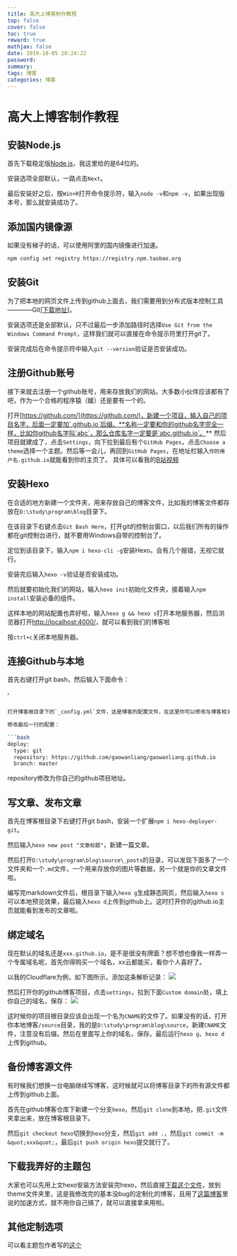 ```yaml
---
title: 高大上博客制作教程
top: false
cover: false
toc: true
reward: true
mathjax: false
date: 2019-10-05 20:24:22
password:
summary:
tags: 博客
categories: 博客
---
```

# 高大上博客制作教程

## 安装Node.js

首先下载稳定版[Node.js](https://nodejs.org/dist/v9.11.1/node-v9.11.1-x64.msi)，我这里给的是64位的。

安装选项全部默认，一路点击`Next`。

最后安装好之后，按`Win+R`打开命令提示符，输入`node -v`和`npm -v`，如果出现版本号，那么就安装成功了。

## 添加国内镜像源

如果没有梯子的话，可以使用阿里的国内镜像进行加速。
```bash
npm config set registry https://registry.npm.taobao.org
```

## 安装Git
为了把本地的网页文件上传到github上面去，我们需要用到分布式版本控制工具————Git[[下载地址]](https://git-scm.com/download/win)。

安装选项还是全部默认，只不过最后一步添加路径时选择`Use Git from the Windows Command Prompt`，这样我们就可以直接在命令提示符里打开git了。

安装完成后在命令提示符中输入`git --version`验证是否安装成功。

## 注册Github账号

接下来就去注册一个github账号，用来存放我们的网站。大多数小伙伴应该都有了吧，作为一个合格的程序猿（媛）还是要有一个的。

打开[https://github.com/](https://github.com/)，新建一个项目，输入自己的项目名字，后面一定要加`.github.io`后缀。**名称一定要和你的github名字完全一样，比如你github名字叫`abc`，那么仓库名字一定要是`abc.github.io`。**
然后项目就建成了，点击`Settings`，向下拉到最后有个`GitHub Pages`，点击`Choose a theme`选择一个主题。然后等一会儿，再回到`GitHub Pages`，在地址栏输入`你的用户名.github.io`就能看到你的主页了。
具体可以看我的[B站视频](https://www.bilibili.com/video/av70212514)
## 安装Hexo

在合适的地方新建一个文件夹，用来存放自己的博客文件，比如我的博客文件都存放在`D:\study\program\blog`目录下。

在该目录下右键点击`Git Bash Here`，打开git的控制台窗口，以后我们所有的操作都在git控制台进行，就不要用Windows自带的控制台了。

定位到该目录下，输入`npm i hexo-cli -g`安装Hexo。会有几个报错，无视它就行。

安装完后输入`hexo -v`验证是否安装成功。

然后就要初始化我们的网站，输入`hexo init`初始化文件夹，接着输入`npm install`安装必备的组件。

这样本地的网站配置也弄好啦，输入`hexo g && hexo s`打开本地服务器，然后浏览器打开[http://localhost:4000/](http://localhost:4000/)，就可以看到我们的博客啦

按`ctrl+c`关闭本地服务器。

## 连接Github与本地

首先右键打开git bash，然后输入下面命令：
```bash
。


打开博客根目录下的`_config.yml`文件，这是博客的配置文件，在这里你可以修改与博客相关的各种信息。

修改最后一行的配置：

```bash
deploy:
  type: git
  repository: https://github.com/gaowanliang/gaowanliang.github.io
  branch: master
```
repository修改为你自己的github项目地址。

## 写文章、发布文章

首先在博客根目录下右键打开git bash，安装一个扩展`npm i hexo-deployer-git`。

然后输入`hexo new post "文章标题"`，新建一篇文章。

然后打开`D:\study\program\blog\source\_posts`的目录，可以发现下面多了一个文件夹和一个`.md`文件，一个用来存放你的图片等数据，另一个就是你的文章文件啦。

编写完markdown文件后，根目录下输入`hexo g`生成静态网页，然后输入`hexo s`可以本地预览效果，最后输入`hexo d`上传到github上。这时打开你的github.io主页就能看到发布的文章啦。

## 绑定域名

现在默认的域名还是`xxx.github.io`，是不是很没有牌面？想不想也像我一样弄一个专属域名呢，首先你得购买一个域名，xx云都能买，看你个人喜好了。

以我的Cloudflare为例，如下图所示，添加这条解析记录：
![](https://i.loli.net/2019/10/06/CHx8L6cAZJ92RQ3.png)

然后打开你的github博客项目，点击`settings`，拉到下面`Custom domain`处，填上你自己的域名，保存：
![](https://i.loli.net/2019/10/06/5v7clsJBFQM9g1a.png)

这时候你的项目根目录应该会出现一个名为`CNAME`的文件了。如果没有的话，打开你本地博客`/source`目录，我的是`D:\study\program\blog\source`，新建`CNAME`文件，注意没有后缀。然后在里面写上你的域名，保存。最后运行`hexo g`、`hexo d`上传到github。

## 备份博客源文件

有时候我们想换一台电脑继续写博客，这时候就可以将博客目录下的所有源文件都上传到github上面。

首先在github博客仓库下新建一个分支`hexo`，然后`git clone`到本地，把`.git`文件夹拿出来，放在博客根目录下。

然后`git checkout hexo`切换到`hexo`分支，然后`git add .`，然后`git commit -m &quot;xxx&quot;`，最后`git push origin hexo`提交就行了。

## 下载我弄好的主题包

大家也可以先用上文hexo安装方法安装完hexo，然后直接[下载这个文件](https://cdn.jsdelivr.net/gh/gaowanliang/gitment-store/hexo-theme-matery.zip)，放到theme文件夹里，这是我修改完的基本没bug的定制化的博客，且用了[这篇博客](http://www.gwl6.me/2019/09/30/jia-su-github-pages-wang-zhan/)里说的加速方式，就不用你自己搞了，就可以直接拿来用啦。

## 其他定制选项
可以看主题包作者写的[这个](https://github.com/blinkfox/hexo-theme-matery/blob/develop/README_CN.md)



